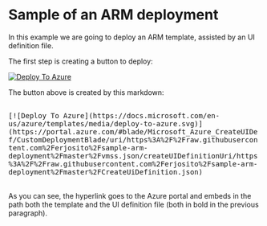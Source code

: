 # Sample of an ARM deployment

In this example we are going to deploy an ARM template, assisted by an UI definition file.

The first step is creating a button to deploy:

[![Deploy To Azure](https://docs.microsoft.com/en-us/azure/templates/media/deploy-to-azure.svg)](https://portal.azure.com/#blade/Microsoft_Azure_CreateUIDef/CustomDeploymentBlade/uri/https%3A%2F%2Fraw.githubusercontent.com%2Ferjosito%2Fsample-arm-deployment%2Fmaster%2Fvmss.json/createUIDefinitionUri/https%3A%2F%2Fraw.githubusercontent.com%2Ferjosito%2Fsample-arm-deployment%2Fmaster%2FCreateUiDefinition.json)

The button above is created by this markdown:

 <div style="white-space: pre-wrap; font-family:monospace">
[![Deploy To Azure](https://docs.microsoft.com/en-us/azure/templates/media/deploy-to-azure.svg)](https://portal.azure.com/#blade/Microsoft_Azure_CreateUIDef/CustomDeploymentBlade/uri/<bold>https%3A%2F%2Fraw.githubusercontent.com%2Ferjosito%2Fsample-arm-deployment%2Fmaster%2Fvmss.json</bold>/createUIDefinitionUri/<bold>https%3A%2F%2Fraw.githubusercontent.com%2Ferjosito%2Fsample-arm-deployment%2Fmaster%2FCreateUiDefinition.json</bold>)
</div>
</br>

As you can see, the hyperlink goes to the Azure portal and embeds in the path both the template and the UI definition file (both in bold in the previous paragraph).